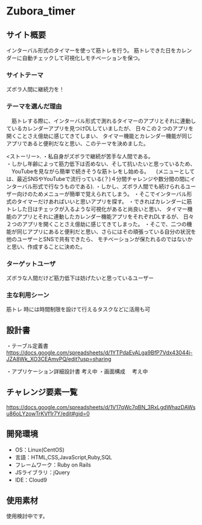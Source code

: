 # Zubora_timer

## サイト概要
インターバル形式のタイマーを使って筋トレを行う。
筋トレできた日をカレンダーに自動チェックして可視化しモチベーションを保つ。

### サイトテーマ
ズボラ人間に継続力を！

### テーマを選んだ理由
　筋トレする際に、インターバル形式で測れるタイマーのアプリとそれに連動しているカレンダーアプリを見つけDLしていましたが、
日々この２つのアプリを開くことさえ億劫に感じてきてしまい、
タイマー機能とカレンダー機能が同じアプリであると便利だなと思い、このテーマを決めました。

<ストーリー>. 
・私自身がズボラで継続が苦手な人間である。  
・しかし年齢によって筋力低下は否めない、そして抗いたいと思っているため、
　YouTubeを見ながら簡単で続きそうな筋トレをし始める。
　(メニューとしては、最近SNSやYouTubeで流行っている(？)４分間チャレンジや数分間の間にインターバル形式で行なうものである).
・しかし、ズボラ人間でも続けられるユーザー向けのためメニューが簡単で覚えられてしまう。
・そこでインターバル形式のタイマーだけあればいいと思いアプリを探す。
・できればカレンダーに筋トレした日はチェックが入るような可視化があると尚良いと思い、
  タイマー機能のアプリとそれに連動したカレンダー機能アプリをそれぞれDLするが、
  日々２つのアプリを開くことさえ億劫に感じてきてしまった。
・そこで、二つの機能が同じアプリにあると便利だと思い、さらにはその頑張っている自分の状況を他のユーザーとSNSで共有できたら、
  モチベーションが保たれるのではないかと思い、作成することに決めた。

### ターゲットユーザ
ズボラな人間だけど筋力低下は妨げたいと思っているユーザー

### 主な利用シーン
筋トレ
時には時間制限を設けて行えるタスクなどに活用も可

## 設計書
・テーブル定義書
    https://docs.google.com/spreadsheets/d/1YTPdaEvALga9BfP7Vdx43044j-JZA8Wk_XO3CEAmvPQ/edit?usp=sharing

・アプリケーション詳細設計書
  考え中
・画面構成
　考え中

## チャレンジ要素一覧
https://docs.google.com/spreadsheets/d/1V17qWc7qBN_3RxLgdWhazDAWsu86oLYzowTrKVf1r7Y/edit#gid=0


## 開発環境
- OS：Linux(CentOS)
- 言語：HTML,CSS,JavaScript,Ruby,SQL
- フレームワーク：Ruby on Rails
- JSライブラリ：jQuery
- IDE：Cloud9

## 使用素材
使用検討中です。
